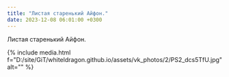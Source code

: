 ```yaml
---
title: "Листая старенький Айфон."
date: 2023-12-08 06:01:00 +0300
---
```


Листая старенький Айфон.

{% include media.html f="D:/site/GiT/whiteldragon.github.io/assets/vk_photos/2/PS2_dcs5TfU.jpg" alt="" %}
